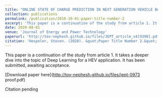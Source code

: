 ```yaml
---
title: "ONLINE STATE OF CHARGE PREDICTION IN NEXT GENERATION VEHICLE BATTERIES USING DEEP RECURRENT NEURAL NETWORKS AND CONTINUOUS MODEL SIZE CONTROL"
collection: publications
permalink: /publication/2010-10-01-paper-title-number-2
excerpt: 'This paper is a continuation of the study from article 1. It takes a deeper dive into the topic of Deep Learning for a HEV application.'
date: 2020-08-01
venue: 'Journal of Energy and Power Technology'
paperurl: 'http://tov-nephesh.github.io/files/JEPT_article_v4[9390].pdf'
citation: 'Hespeler, Steven. (2020). &quot;Paper Title Number 2.&quot; <i>Journal 1</i>. 1(2).'
---
```

This paper is a continuation of the study from article 1. It takes a deeper dive into the topic of Deep Learning for a HEV application. It has been submitted, awaiting acceptance.

[Download paper here](http://tov-nephesh.github.io/files/jept-0973 proof.pdf)

Citation pending
